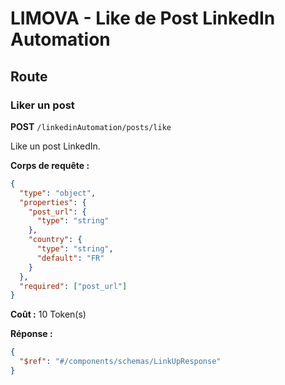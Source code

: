 # LIMOVA - Like de Post LinkedIn Automation

## Route

### Liker un post
**POST** `/linkedinAutomation/posts/like`

Like un post LinkedIn.

**Corps de requête :**
```json
{
  "type": "object",
  "properties": {
    "post_url": {
      "type": "string"
    },
    "country": {
      "type": "string",
      "default": "FR"
    }
  },
  "required": ["post_url"]
}
```

**Coût :** 10 Token(s)

**Réponse :**
```json
{
  "$ref": "#/components/schemas/LinkUpResponse"
}
``` 
